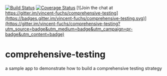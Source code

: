 [![Build Status](https://travis-ci.org/vincent-fuchs/comprehensive-testing.svg?branch=master)](https://travis-ci.org/vincent-fuchs/comprehensive-testing)  [![Coverage Status](https://coveralls.io/repos/github/vincent-fuchs/comprehensive-testing/badge.svg?branch=master)](https://coveralls.io/github/vincent-fuchs/comprehensive-testing?branch=master) [![Join the chat at https://gitter.im/vincent-fuchs/comprehensive-testing](https://badges.gitter.im/vincent-fuchs/comprehensive-testing.svg)](https://gitter.im/vincent-fuchs/comprehensive-testing?utm_source=badge&utm_medium=badge&utm_campaign=pr-badge&utm_content=badge)


# comprehensive-testing
a sample app to demonstrate how to build a comprehensive testing strategy
